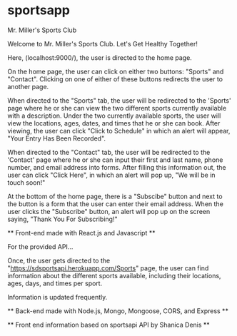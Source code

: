 # sportsapp

Mr. Miller's Sports Club

Welcome to Mr. Miller's Sports Club. Let's Get Healthy Together!



Here, (localhost:9000/), the user is directed to the home page. 


On the home page, the user can click on either two buttons: "Sports" and "Contact". Clicking on one of either of these buttons redirects the user to another page. 



When directed to the "Sports" tab, the user will be redirected to the 'Sports' page where he or she can view the two different sports currently available with a description. Under the two currently available sports, the user will view the locations, ages, dates, and times that he or she can book. After viewing, the user can click "Click to Schedule" in which an alert will appear, "Your Entry Has Been Recorded". 




When directed to the "Contact" tab, the user will be redirected to the 'Contact' page where he or she can input their first and last name, phone number, and email address into forms. After filling this information out, the user can click "Click Here", in which an alert will pop up, "We will be in touch soon!" 



At the bottom of the home page, there is a "Subscibe" button and next to the button is a form that the user can enter their email address. When the user clicks the "Subscribe" button, an alert will pop up on the screen saying, "Thank You For Subscribing!"

** Front-end made with React.js and Javascript **




For the provided API...


Once, the user gets directed to the "https://sdsportsapi.herokuapp.com/Sports" page, the user can find information about the different sports available, including their locations, ages, days, and times per sport. 


Information is updated frequently.


** Back-end made with Node.js, Mongo, Mongoose, CORS, and Express **

** Front end information based on sportsapi API by Shanica Denis **






